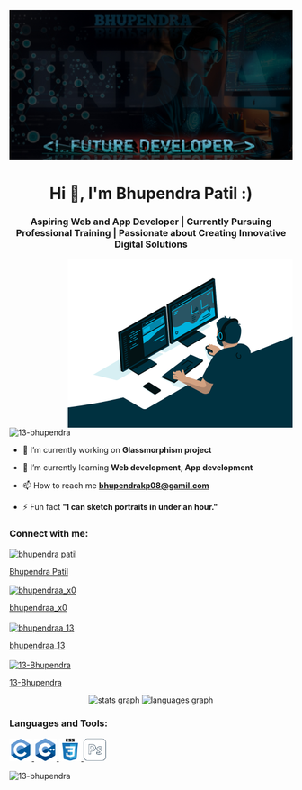 ![logo](https://github.com/13-Bhupendra/13-Bhupendra/blob/main/20240730_150932.jpg)

<h1 align="center">Hi 👋, I'm Bhupendra Patil :)</h1>
<h3 align="center">Aspiring Web and App Developer | Currently Pursuing Professional Training | Passionate about Creating Innovative Digital Solutions</h3>

<img align="right" alt="coding" width="400" src="https://github.com/13-Bhupendra/13-Bhupendra/blob/main/gif.gif">

<p align="left"> <img src="https://komarev.com/ghpvc/?username=13-bhupendra&label=Profile%20views&color=0e75b6&style=flat" alt="13-bhupendra" /> </p>

- 🔭 I’m currently working on **Glassmorphism project**

- 🌱 I’m currently learning **Web development, App development**

- 📫 How to reach me **bhupendrakp08@gamil.com**

- ⚡ Fun fact **"I can sketch portraits in under an hour."**

<h3 align="left">Connect with me:</h3>
<p align="left">
<a href="https://fb.com/bhupendra patil" target="blank"><img align="center" src="https://raw.githubusercontent.com/rahuldkjain/github-profile-readme-generator/master/src/images/icons/Social/facebook.svg" alt="bhupendra patil" height="30" width="40" /><p>Bhupendra Patil</p></a>
<a href="https://instagram.com/bhupendraa_x0" target="blank"><img align="center" src="https://raw.githubusercontent.com/rahuldkjain/github-profile-readme-generator/master/src/images/icons/Social/instagram.svg" alt="bhupendraa_x0" height="30" width="40" /><p> bhupendraa_x0</a>
<br><br>
<a href="https://www.snapchat.com/add/bhupendraa_13?share_id=qXJgcNGQjGk&locale=en-US" target="blank"><img align="center" src="https://raw.githubusercontent.com/rahuldkjain/github-profile-readme-generator/master/src/images/icons/Social/snapchat.svg" alt="bhupendraa_13" height="30" width="40" /><p> bhupendraa_13</a>
 <br><br>    
<a href="https://github.com/13-Bhupendra" target="blank"><img align="center" src="https://raw.githubusercontent.com/rahuldkjain/github-profile-readme-generator/master/src/images/icons/Social/github.svg" alt="13-Bhupendra" height="30" width="40" /><p>13-Bhupendra </a>

</p>

<div align="center">
  <img src="https://github-readme-stats.vercel.app/api?username=maurodesouza&hide_title=false&hide_rank=false&show_icons=true&include_all_commits=true&count_private=true&disable_animations=false&theme=dracula&locale=en&hide_border=false" height="150" alt="stats graph"  />
  <img src="https://github-readme-stats.vercel.app/api/top-langs?username=maurodesouza&locale=en&hide_title=false&layout=compact&card_width=320&langs_count=5&theme=dracula&hide_border=false" height="150" alt="languages graph"  />
</div>
     
     
<h3 align="left">Languages and Tools:</h3>
<p align="left"> <a href="https://www.cprogramming.com/" target="_blank" rel="noreferrer"> <img src="https://raw.githubusercontent.com/devicons/devicon/master/icons/c/c-original.svg" alt="c" width="40" height="40"/> </a> <a href="https://www.w3schools.com/cpp/" target="_blank" rel="noreferrer"> <img src="https://raw.githubusercontent.com/devicons/devicon/master/icons/cplusplus/cplusplus-original.svg" alt="cplusplus" width="40" height="40"/> </a> <a href="https://www.w3schools.com/css/" target="_blank" rel="noreferrer"> <img src="https://raw.githubusercontent.com/devicons/devicon/master/icons/css3/css3-original-wordmark.svg" alt="css3" width="40" height="40"/> </a> <a href="https://www.photoshop.com/en" target="_blank" rel="noreferrer"> <img src="https://raw.githubusercontent.com/devicons/devicon/master/icons/photoshop/photoshop-line.svg" alt="photoshop" width="40" height="40"/> </a> </p>

<p><img align="center" src="https://github-readme-streak-stats.herokuapp.com/?user=13-bhupendra&" alt="13-bhupendra" /></p>
